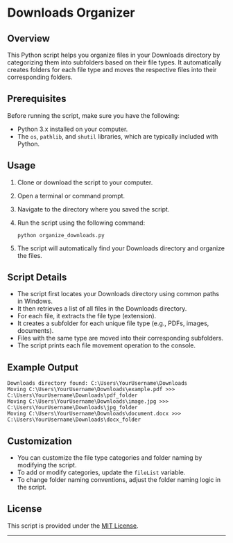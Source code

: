 # Downloads Organizer

## Overview

This Python script helps you organize files in your Downloads directory by categorizing them into subfolders based on their file types. It automatically creates folders for each file type and moves the respective files into their corresponding folders.

## Prerequisites

Before running the script, make sure you have the following:

- Python 3.x installed on your computer.
- The `os`, `pathlib`, and `shutil` libraries, which are typically included with Python.

## Usage

1. Clone or download the script to your computer.

2. Open a terminal or command prompt.

3. Navigate to the directory where you saved the script.

4. Run the script using the following command:

   ```
   python organize_downloads.py
   ```

5. The script will automatically find your Downloads directory and organize the files.

## Script Details

- The script first locates your Downloads directory using common paths in Windows.
- It then retrieves a list of all files in the Downloads directory.
- For each file, it extracts the file type (extension).
- It creates a subfolder for each unique file type (e.g., PDFs, images, documents).
- Files with the same type are moved into their corresponding subfolders.
- The script prints each file movement operation to the console.

## Example Output

```
Downloads directory found: C:\Users\YourUsername\Downloads
Moving C:\Users\YourUsername\Downloads\example.pdf >>> C:\Users\YourUsername\Downloads\pdf_folder
Moving C:\Users\YourUsername\Downloads\image.jpg >>> C:\Users\YourUsername\Downloads\jpg_folder
Moving C:\Users\YourUsername\Downloads\document.docx >>> C:\Users\YourUsername\Downloads\docx_folder
```

## Customization

- You can customize the file type categories and folder naming by modifying the script.
- To add or modify categories, update the `fileList` variable.
- To change folder naming conventions, adjust the folder naming logic in the script.

## License

This script is provided under the [MIT License](LICENSE.md).

---

